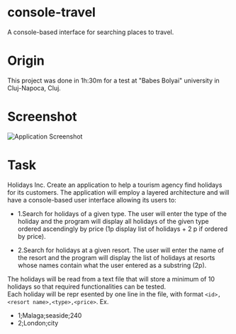 # console-travel
A console-based interface for searching places to travel.

# Origin
This project was done in 1h:30m for a  test at "Babes Bolyai" university in Cluj-Napoca, Cluj. 

# Screenshot
![Application Screenshot](http://i.imgur.com/dU1H0hG.png)

# Task 
Holidays Inc.
Create an application to help a tourism agency find holidays for its customers. The application will employ a layered architecture 
and will have a console-based user interface allowing its users to:
* 1.Search for holidays of a given type. The user will enter the type of the holiday and the program will display all holidays of the given type
ordered ascendingly by price (1p display list of holidays + 2 p if ordered by price).

* 2.Search  for  holidays  at  a  given  resort.  The user  will  enter  the  name  of  the  resort  and  the  program will display the list
of holidays at resorts whose names contain what the user entered as a substring (2p).

The  holidays  will  be  read  from  a  text  file  that  will  store  a minimum  of  10  holidays so  that  required functionalities  can  be  tested.  
Each  holiday  will  be  repr esented  by  one  line  in  the  file,  with format ```<id>,<resort name>,<type>,<price>```.
Ex.
* 1;Malaga;seaside;240
* 2;London;city

